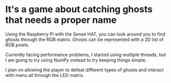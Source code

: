 # It's a game about catching ghosts that needs a proper name
Using the Raspberry Pi with the Sense HAT, you can look around you to find ghosts through the RGB matrix. Ghosts can be represented with a 2D list of RGB pixels.

Currently facing performance problems, I started using multiple threads, but I am going to try using NumPy instead to try keeping things simple.

I plan on allowing the player to defeat different types of ghosts and interact with menu all through the LED matrix.
